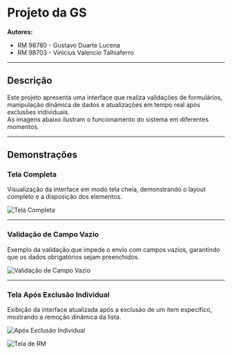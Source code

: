 # Projeto da GS

**Autores:**  
- RM 98780 - Gustavo Duarte Lucena  
- RM 98703 - Vinicius Valencio Talhiaferro

---

## Descrição

Este projeto apresenta uma interface que realiza validações de formulários, manipulação dinâmica de dados e atualizações em tempo real após exclusões individuais.  
As imagens abaixo ilustram o funcionamento do sistema em diferentes momentos.

---

## Demonstrações

### Tela Completa  
Visualização da interface em modo tela cheia, demonstrando o layout completo e a disposição dos elementos.

![Tela Completa](https://github.com/user-attachments/assets/7e754aa2-9881-4b71-93a3-1e2887a847b5)

---




### Validação de Campo Vazio  
Exemplo da validação que impede o envio com campos vazios, garantindo que os dados obrigatórios sejam preenchidos.

![Validação de Campo Vazio](https://github.com/user-attachments/assets/5440b2b2-e81b-41f5-ac8d-b1873b85b641)

---

### Tela Após Exclusão Individual  
Exibição da interface atualizada após a exclusão de um item específico, mostrando a remoção dinâmica da lista.

![Após Exclusão Individual](https://github.com/user-attachments/assets/0d778199-234d-488c-9db6-f4fd18941af1)

![Tela de RM](https://github.com/user-attachments/assets/77b16fbf-f942-45b9-8375-15ab70ad8c42)


